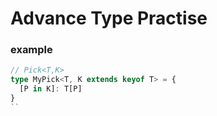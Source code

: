 # Advance Type Practise

### example 
```ts
// Pick<T,K>
type MyPick<T, K extends keyof T> = {
  [P in K]: T[P] 
}
``
